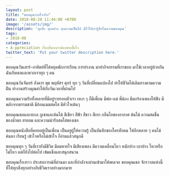 ```yaml
---
layout: post
title: "ขอบคุณจากใจจริง"
date: 2018-08-20 11:44:00 +0700
image: '/assets/img/'
description: 'ทุกสิ่ง ทุกอย่าง ทุกความเป็นไป มีไว้ให้เรารู้สึกในความขอบคุณ'
tags:
- 2018-08
categories:
- A-ppreciation เรื่องที่พวกเราต้องซาบซึ้งใจ
twitter_text: 'Put your twitter description here.'
---
```

ขอบคุณวันเสาร์-อาทิตย์ที่ได้หยุดพักการเรียน การทำงาน มาทำกิจกรรมที่เราชอบ มาใช้เวลาอยู่ด้วยกันฉันกับเธอและพวกเราทุก ๆ คน

ขอบคุณวันจันทร์ อังคาร พุธ พฤหัสฯ ศุกร์ ทุก ๆ วันที่เปลี่ยนแปลงไป ทำให้ชีวิตได้เดินทางตามความฝัน ทำงานสร้างคุณค่าให้กับวันเวลาที่ผ่านไป

ขอบคุณความรักทั้งหลายที่มีอยู่รายรอบตัวเรา เหงา ๆ ก็มีเพื่อน มีพ่อ-แม่ พี่น้อง มีนกร้องเพลงให้ฟัง มีพลังจากธรรมชาติ มีก้อนเมฆสดใส มีหัวใจเต้นๆ

ขอบคุณเธอและทะเล ภูเขาและต้นไม้ สีเขียว สีฟ้า สีขาว สีเทา กลิ่นไอของอากาศ ต้นไม้ ความสดชื่นของน้ำตก สายลม และความน่ารักสดใสของเธอ

ขอบคุณหนังสือที่คอยอยู่เป็นเพื่อน เป็นครูผู้ให้ความรู้ เป็นบันทึกของใครสักคน ให้อีกหลาย ๆ คนได้ค้นหา เรียนรู้ เข้าใจหรือไม่เข้าใจ ก็อ่านแล้วสนุกดี

ขอบคุณทุก ๆ วันที่เรายังมีชีวิต มีลมหายใจ มีเสียงเพลง มีความเคลื่อนไหว หนักบ้าง เบาบ้าง ไหวหรือไม่ไหว แต่ก็ยังไปต่อไป เข้มแข็งและสนุกสนาน

ขอบคุณเรื่องราว ประสบการณ์ที่ผ่านมา และที่กำลังจะผ่านเข้ามาให้พบเจอ ขอบคุณเธอ จักรวาลแห่งนี้ ที่ให้ทุกสิ่งทุกอย่างกับชีวิตเราอย่างมากมาย
